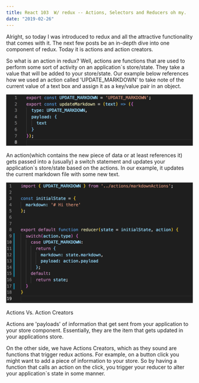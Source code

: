 ```yaml
---
title: React 103  W/ redux -- Actions, Selectors and Reducers oh my. 
date: "2019-02-26"
---
```


Alright, so today I was introduced to redux and all the attractive functionality that comes with it. The next few posts be an in-depth dive into one component of redux. Today it is actions and action creators. 


So what is an action in redux? Well, actions are functions that are used to perform some sort of activity on an application`s store/state. They take a value that will be added to your store/state. Our example below references how we used an action called 'UPDATE_MARKDOWN' to take note of the current value of a text box and assign it as a key/value pair in an object. 

![First photo](./One.png)

An action(which contains the new piece of data or at least references it) gets passed into a (usually) a switch statement and updates your application`s store/state based on the actions. In our example, it updates the current markdown file with some new text.

![Second photo](./Two.png)

Actions Vs. Action Creators

Actions are 'payloads' of information that get sent from your application to your store component. Essentially, they are the item that gets updated in your applications store. 

On the other side, we have Actions Creators, which as they sound are functions that trigger redux actions. For example, on a button click you might want to add a piece of information to your store. So by having a function that calls an action on the click, you trigger your reducer to alter your application`s state in some manner. 